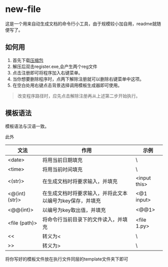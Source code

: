 # new-file

这是一个用来自动生成文档的命令行小工具，由于规模较小加自用，readme就随便写了。

## 如何用

1. 首先下载[压缩包](https://github.com/intmian/new-file/releases/download/1.1/new_file.rar)
2. 解压后双击register.exe,会产生两个reg文件
3. 点击注册即可将程序加入右键菜单。
4. 当你想要删除程序时，点两下解除注册就可以删除右键菜单中这项。
5. 在空白处用右键点击背景选择调用模板生成器即可使用。

> 改变程序路径时，应先点击解除注册再从上述第二步开始执行。

## 模板语法

模板语法与汉语一致。

此外

| 文法           | 作用                                                         | 示例         |
| -------------- | ------------------------------------------------------------ | ------------ |
| \<date>         | 将用当前日期填充                                             | \            |
| \<time>         | 将用当前时间填充                                             | \            |
| <(str)>        | 在生成文档时将要求输入，并填充                | \<input this> |
| <@(int) (str)> | 在生成文档时将要求输入，并将此文本以编号为key保存，并填充 | <@1 input>   |
| <@@(int)>       | 以编号为key取出值，并填充                           | <@@1>         |
| <file (path)>  | 将命令行当前目录下的文件读入，并填充                | <file 1.py>  |
| <<             | 转义为<                                                      | \            |
| >>             | 转义为>                                                      | \            |

将你写好的模板文件放在执行文件同层的template文件夹下即可
